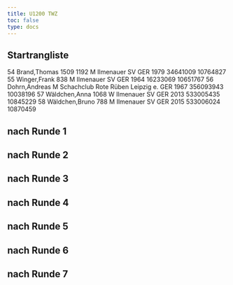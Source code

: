 ```yaml
---
title: U1200 TWZ
toc: false
type: docs
---
```


## Startrangliste
<startrangliste>
54	Brand,Thomas		1509	1192	M	Ilmenauer SV	GER	1979	34641009	10764827
55	Winger,Frank			838	M	Ilmenauer SV	GER	1964	16233069	10651767
56	Dohrn,Andreas				M	Schachclub Rote Rüben Leipzig e.	GER	1967	356093943	10038196
57	Wäldchen,Anna			1068	W	Ilmenauer SV	GER	2013	533005435	10845229
58	Wäldchen,Bruno			788	M	Ilmenauer SV	GER	2015	533006024	10870459
</startrangliste>

## nach Runde 1
## nach Runde 2
## nach Runde 3
## nach Runde 4
## nach Runde 5
## nach Runde 6
## nach Runde 7